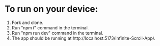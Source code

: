 # To run on your device:

1. Fork and clone.
2. Run "npm i" command in the terminal.
3. Run "npm run dev" command in the terminal.
4. The app should be running at http://localhost:5173/Infinite-Scroll-App/.
